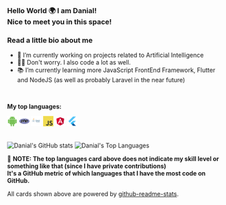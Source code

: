 ### Hello World 🌍 I am Danial! <br/> Nice to meet you in this space!

### Read a little bio about me

- 🔭 I’m currently working on projects related to Artificial Intelligence
- 👨‍💻 Don't worry. I also code a lot as well.
- 📚 I’m currently learning more JavaScript FrontEnd Framework, Flutter and NodeJS (as well as probably Laravel in the near future)

<br/>

**My top languages:** <br/>

<code><img height="24px" src="https://raw.githubusercontent.com/github/explore/80688e429a7d4ef2fca1e82350fe8e3517d3494d/topics/android/android.png"></code>
<code><img height="24px" src="https://raw.githubusercontent.com/github/explore/80688e429a7d4ef2fca1e82350fe8e3517d3494d/topics/php/php.png"></code>
<code><img height="24px" src="https://raw.githubusercontent.com/github/explore/80688e429a7d4ef2fca1e82350fe8e3517d3494d/topics/java/java.png"></code>
<code><img height="24px" src="https://raw.githubusercontent.com/github/explore/80688e429a7d4ef2fca1e82350fe8e3517d3494d/topics/javascript/javascript.png"></code>
<code><img height="24px" src="https://raw.githubusercontent.com/github/explore/80688e429a7d4ef2fca1e82350fe8e3517d3494d/topics/angular/angular.png"></code>
<code><img height="24px" src="https://raw.githubusercontent.com/github/explore/80688e429a7d4ef2fca1e82350fe8e3517d3494d/topics/flutter/flutter.png"></code>

<br/>

<img align="center" src="https://github-readme-stats-danialsim95.vercel.app/api?username=danialsim95&custom_title=Danial%27s%20GitHub%20Stats&show_icons=true&include_all_commits=true&count_private=true&theme=radical" alt="Danial's GitHub stats"/>

<img align="center" src="https://github-readme-stats-danialsim95.vercel.app/api/top-langs/?username=danialsim95&layout=compact&count_private=true&theme=radical" alt="Danial's Top Languages"/>

<br/>

🔴 **NOTE: The top languages card above does not indicate my skill level or something like that (since I have private contributions) <br/>
It's a GitHub metric of which languages that I have the most code on GitHub.**

All cards shown above are powered by [github-readme-stats](https://github.com/anuraghazra/github-readme-stats).

<!--
**danialsim95/danialsim95** is a ✨ _special_ ✨ repository because its `README.md` (this file) appears on your GitHub profile.

Here are some ideas to get you started:

- 🌱 I’m currently learning ...
- 👯 I’m looking to collaborate on ...
- 🤔 I’m looking for help with ...
- 💬 Ask me about ...
- 📫 How to reach me: ...
- 😄 Pronouns: ...
- ⚡ Fun fact: ...
-->
